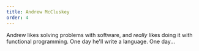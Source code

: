 ```yaml
---
title: Andrew McCluskey
order: 4
---
```


Andrew likes solving problems with software, and _really_ likes doing it with functional
programming. One day he'll write a language. One day...
